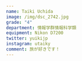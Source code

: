 ```yaml
---
name: Taiki Uchida
image: /img/dsc_2742.jpg
grade: "4"
department: 情報学群情報科学類
equipment: Nikon D7200
twitter: yuikijp
instagram: utaiky
comment: 旅が好きです！
---
```

